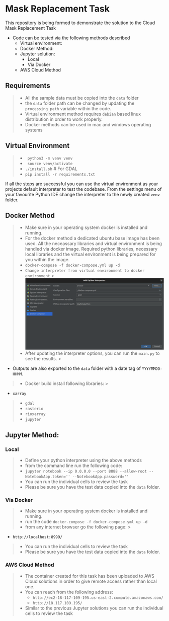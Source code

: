 # Mask Replacement Task

This repository is being formed to demonstrate the solution to the Cloud Mask Replacement Task

- Code can be tested via the following methods described
    - Virtual environment:
    - Docker Method:
    - Jupyter solution:
        - Local
        - Via Docker
    - AWS Cloud Method

## Requirements

> - All the sample data must be copied into the ```data``` folder
> - the ```data``` folder path can be changed by updating the ```processing_path``` variable within the code.
> - Virtual environment method requires ```debian``` based linux distribution in order to work properly.
> - Docker methods can be used in mac and windows operating systems

## Virtual Environment

> - ``` python3 -m venv venv```
> - ``` source venv/activate```
> - ``` ./install.sh ``` # For GDAL
> - ``` pip install -r requirements.txt ```

If all the steps are successful you can use the virtual environment as your projects default interpreter to test the
codebase.
From the settings menu of your favourite Python IDE change the interpreter to the newly created ```venv``` folder.

## Docker Method

> - Make sure in your operating system docker is installed and running.
> - For the docker method a dedicated ubuntu base image has been used. All the neceassary libraries and virtual
    environment is being handled via docker image. Required python libraries, necessary local libraries and the virtual
    environment is being prepared for you within the image.
> - ```docker-compose -f docker-compose.yml up -d ```
> - ```Change interpreter from virtual environment to docker environment```
    > ![alt text](https://github.com/KenanBolat/cloud_mask_replacement/blob/main/media/docker_compose_interpreter.png)
> - After updating the interpreter options, you can run the ```main.py``` to see the results.
    >
- Outputs are also exported to the ```data``` folder with a date tag of ```YYYYMMDD-HHMM```.
> - Docker build install following libraries:
    >
- ```xarray```
>   - ```gdal```
>   - ```rasterio```
>   - ```rioxarray```
>   - ```jupyter```

## Jupyter Method:

### Local

> - Define your python interpreter using the above methods
> - from the command line run the following code:
> - ```jupyter notebook --ip 0.0.0.0 --port 8888 --allow-root --NotebookApp.token='' --NotebookApp.password=''```
> - You can run the individual cells to review the task
> - Please be sure you have the test data copied into the ```data``` folder.

### Via Docker

> - Make sure in your operating system docker is installed and running.
> - run the code ```docker-compose -f docker-compose.yml up -d ```
> - from any internet browser go the following page:
    >
- ```http://localhost:8999/```
> - You can run the individual cells to review the task
> - Please be sure you have the test data copied into the ```data``` folder. 

### AWS Cloud Method 
> - The container created for this task has been uploaded to AWS Cloud solutions in order to give remote access rather than local one.  
> - You can reach from the following address: 
>   - ```http://ec2-18-117-109-195.us-east-2.compute.amazonaws.com/```
>   - ```http://18.117.109.195/```
> - Similar to the previous Jupyter solutions you can run the individual cells to review the task

